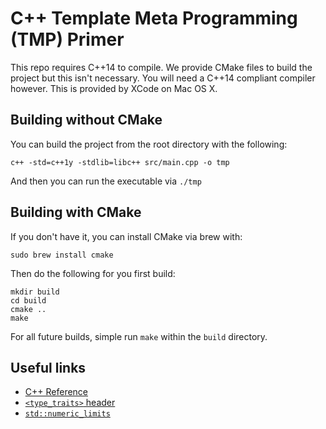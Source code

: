 # C++ Template Meta Programming (TMP) Primer

This repo requires C++14 to compile. We provide CMake files to build the project but this isn't necessary. You will need a C++14 compliant compiler however. This is provided by XCode on Mac OS X.

## Building without CMake

You can build the project from the root directory with the following:

```
c++ -std=c++1y -stdlib=libc++ src/main.cpp -o tmp
```

And then you can run the executable via `./tmp`

## Building with CMake

If you don't have it, you can install CMake via brew with:

```
sudo brew install cmake
```

Then do the following for you first build:

```
mkdir build
cd build
cmake ..
make
```

For all future builds, simple run `make` within the `build` directory.

## Useful links

* [C++ Reference](http://en.cppreference.com/w/)
* [`<type_traits>` header](http://en.cppreference.com/w/cpp/header/type_traits)
* [`std::numeric_limits`](http://en.cppreference.com/w/cpp/types/numeric_limits)